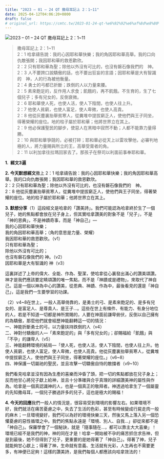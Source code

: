 ```yaml
---
title: "2023 – 01 – 24 QT 撒母耳記上 2：1~11"
date: 2025-04-12T04:06:20+0800
draft: false
# original_url: https://cmtc.tw/2023-01-24-qt-%e6%92%92%e6%af%8d%e8%80%b3%e8%a8%98%e4%b8%8a-2%ef%bc%9a111
---
```


![2023 – 01 – 24 QT  撒母耳記上 2：1~11](/images/qt.jpg  "2023 – 01 – 24 QT  撒母耳記上 2：1~11")

> 撒母耳記上 2：1~11  
> 2：1 哈拿禱告說：我的心因耶和華快樂；我的角因耶和華高舉。我的口向仇敵張開；我因耶和華的救恩歡欣。  
> 2：2 只有耶和華為聖；除他以外沒有可比的，也沒有磐石像我們的　神。  
> 2：3 人不要誇口說驕傲的話，也不要出狂妄的言語；因耶和華是大有智識的　神，人的行為被他衡量。  
> 2：4 勇士的弓都已折斷；跌倒的人以力量束腰。  
> 2：5 素來飽足的，反作用人求食；飢餓的，再不飢餓。不生育的，生了七個兒子；多有兒女的，反倒衰微。  
> 2：6 耶和華使人死，也使人活，使人下陰間，也使人往上升。  
> 2：7 他使人貧窮，也使人富足，使人卑微，也使人高貴。  
> 2：8 他從灰塵裏抬舉貧寒人，從糞堆中提拔窮乏人，使他們與王子同坐，得著榮耀的座位。地的柱子屬於耶和華；他將世界立在其上。  
> 2：9 他必保護聖民的腳步，使惡人在黑暗中寂然不動；人都不能靠力量得勝。  
> 2：10 與耶和華爭競的，必被打碎；耶和華必從天上以雷攻擊他，必審判地極的人，將力量賜與所立的王，高舉受膏者的角。  
> 2：11 以利加拿往拉瑪回家去了。那孩子在祭司以利面前事奉耶和華。

**1.  經文3遍**

**2. 今天默想經文**撒上 2：1 哈拿禱告說：我的心因耶和華快樂；我的角因耶和華高舉。我的口向仇敵張開；我因耶和華的救恩歡欣。  
2：2 只有耶和華為聖；除他以外沒有可比的，也沒有磐石像我們的　神。  
2：8 他從灰塵裏抬舉貧寒人，從糞堆中提拔窮乏人，使他們與王子同坐，得著榮耀的座位。地的柱子屬於耶和華；他將世界立在其上。

**3. 默想分享**（1）這段經文是哈拿的「讚美詩」。我們可能認為哈拿終於生了一個兒子，她的焦點都會放在兒子身上，但其實哈拿讚美的對象不是「兒子」，不是「神的恩典」，不是神蹟奇事，而是「神自己」—  
我的心因耶和華快樂；  
我的角因耶和華高舉；（角的意思是力量、榮耀）  
我因耶和華的救恩歡欣。（v1）  
只有耶和華為聖；  
除他以外沒有可比的；  
也沒有磐石像我們的 神。（v2）  
因耶和華是大有智識的 神（v3）

這裏詳述了上帝的偉大、全能、作為、聖潔，使哈拿從心裏發出滿心的讚美頌讚。神才是我們應該要定睛頌讚的唯一焦點，而不是「神蹟或是禮物」，來取代了神自己。這是一個以神為中心的讚美，從恩典、神蹟、作為中，最後看見的還是「神自己」，這是我們一生要學習的功課。

（2）v4~8在世上，一般人高舉倚靠的，是勇士的弓、是素來飽足的、是多有兒女的、是富足人、是尊貴人、是王子…。這些在世上有條件、有能力、有身分地位的人，若是不知道一切都是神所賞賜的，人要在神面前謙卑俯伏，反倒以自己擁有的為驕傲，那麼他們就會經歷神能翻轉這一切的情況：  
一、神能折斷勇士的弓，以力量扶持跌倒的人（v4）  
二、神對付驕傲的人—「素來飽足的」與「多有兒女的」；卻賜福給「飢餓」與「不孕」的謙卑人（v5）  
三、神能翻轉環境的結局—「使人死，也使人活，使人下陰間，也使人往上升。他使人貧窮，也使人富足，使人卑微，也使人高貴。他從灰塵裏抬舉貧寒人，從糞堆中提拔窮乏人，使他們與王子同坐，得著榮耀的座位。」（v6~8）  
四、神保護一切屬祂的聖民，並且攻擊一切驕傲自恃的敵擋者（v9~10）

我們看見哈拿並沒有因為生產的喜樂而沖昏了頭，把一切的焦點都放在兒子身上；反而他甘心將兒子獻上給神，並且十分準確與合乎真理的詳細讚美神的屬性與作為。哈拿是一個真認識神的人，也是一個真正的敬拜者。神透過哈拿生了一個屬靈的先知撒母耳，一個兒子勝過許多的兒子，這也是極大的賜福！

**4. 今天的回應**我們一般人的情況是，很容易受到環境的影響左右。如果環境不好，我們就活在痛苦憂慮之中，失去了生活的色彩，甚至有時候變成行屍走肉一般的麻木；一旦環境變好，我們可以為好的環境快樂三天，然後又馬上落入另一個恐懼憂慮的惡性循環之中。我們的焦點永遠是「環境、別人、自我…」卻從來都不是「神自己」。保羅學會了一個秘訣，就是「隨事隨在…，都可以靠主大大喜樂」！環境已經不是我們的神，神的同在才是！哈拿一開始被不孕的痛苦抓住求告神，但是到最後，她不但得到了兒子，更重要的是她得著了「神自己」。得著了神，兒子就能夠甘心獻上；得著了神，生命就有意義、生活就有光彩，人生再也不需要更多，有神便已足夠！這樣的讚美詩，是我們每個人都應該向哈拿效法的！